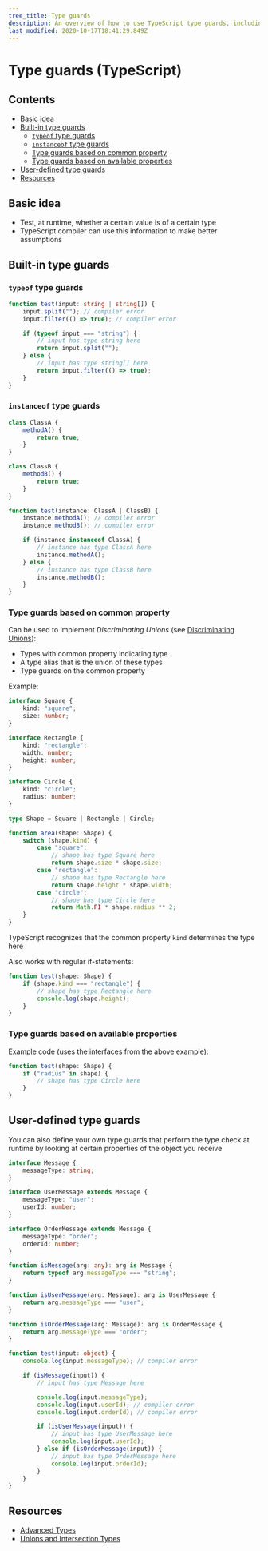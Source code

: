 ```yaml
---
tree_title: Type guards
description: An overview of how to use TypeScript type guards, including creating your own custom ones
last_modified: 2020-10-17T18:41:29.849Z
---
```


# Type guards (TypeScript)

## Contents

-   [Basic idea](#basic-idea)
-   [Built-in type guards](#built-in-type-guards)
    -   [`typeof` type guards](#typeof-type-guards)
    -   [`instanceof` type guards](#instanceof-type-guards)
    -   [Type guards based on common property](#type-guards-based-on-common-property)
    -   [Type guards based on available properties](#type-guards-based-on-available-properties)
-   [User-defined type guards](#user-defined-type-guards)
-   [Resources](#resources)

## Basic idea

-   Test, at runtime, whether a certain value is of a certain type
-   TypeScript compiler can use this information to make better assumptions

## Built-in type guards

### `typeof` type guards

```typescript
function test(input: string | string[]) {
    input.split(""); // compiler error
    input.filter(() => true); // compiler error

    if (typeof input === "string") {
        // input has type string here
        return input.split("");
    } else {
        // input has type string[] here
        return input.filter(() => true);
    }
}
```

### `instanceof` type guards

```typescript
class ClassA {
    methodA() {
        return true;
    }
}

class ClassB {
    methodB() {
        return true;
    }
}

function test(instance: ClassA | ClassB) {
    instance.methodA(); // compiler error
    instance.methodB(); // compiler error

    if (instance instanceof ClassA) {
        // instance has type ClassA here
        instance.methodA();
    } else {
        // instance has type ClassB here
        instance.methodB();
    }
}
```

### Type guards based on common property

Can be used to implement _Discriminating Unions_ (see [Discriminating Unions](https://www.typescriptlang.org/docs/handbook/unions-and-intersections.html#discriminating-unions)):

-   Types with common property indicating type
-   A type alias that is the union of these types
-   Type guards on the common property

Example:

```typescript
interface Square {
    kind: "square";
    size: number;
}

interface Rectangle {
    kind: "rectangle";
    width: number;
    height: number;
}

interface Circle {
    kind: "circle";
    radius: number;
}

type Shape = Square | Rectangle | Circle;

function area(shape: Shape) {
    switch (shape.kind) {
        case "square":
            // shape has type Square here
            return shape.size * shape.size;
        case "rectangle":
            // shape has type Rectangle here
            return shape.height * shape.width;
        case "circle":
            // shape has type Circle here
            return Math.PI * shape.radius ** 2;
    }
}
```

TypeScript recognizes that the common property `kind` determines the type here

Also works with regular if-statements:

```typescript
function test(shape: Shape) {
    if (shape.kind === "rectangle") {
        // shape has type Rectangle here
        console.log(shape.height);
    }
}
```

### Type guards based on available properties

Example code (uses the interfaces from the above example):

```typescript
function test(shape: Shape) {
    if ("radius" in shape) {
        // shape has type Circle here
    }
}
```

## User-defined type guards

You can also define your own type guards that perform the type check at runtime by looking at certain properties of the object you receive

```typescript
interface Message {
    messageType: string;
}

interface UserMessage extends Message {
    messageType: "user";
    userId: number;
}

interface OrderMessage extends Message {
    messageType: "order";
    orderId: number;
}

function isMessage(arg: any): arg is Message {
    return typeof arg.messageType === "string";
}

function isUserMessage(arg: Message): arg is UserMessage {
    return arg.messageType === "user";
}

function isOrderMessage(arg: Message): arg is OrderMessage {
    return arg.messageType === "order";
}

function test(input: object) {
    console.log(input.messageType); // compiler error

    if (isMessage(input)) {
        // input has type Message here

        console.log(input.messageType);
        console.log(input.userId); // compiler error
        console.log(input.orderId); // compiler error

        if (isUserMessage(input)) {
            // input has type UserMessage here
            console.log(input.userId);
        } else if (isOrderMessage(input)) {            
            // input has type OrderMessage here
            console.log(input.orderId);
        }
    }
}
```

## Resources

-   [Advanced Types](https://www.typescriptlang.org/docs/handbook/advanced-types.html)
-   [Unions and Intersection Types](https://www.typescriptlang.org/docs/handbook/unions-and-intersections.html)

